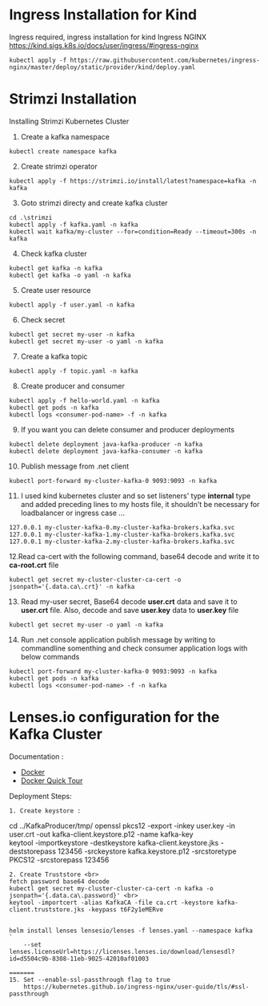 

# Ingress Installation for Kind 

Ingress required, ingress installation for kind Ingress NGINX
<br> https://kind.sigs.k8s.io/docs/user/ingress/#ingress-nginx
```
kubectl apply -f https://raw.githubusercontent.com/kubernetes/ingress-nginx/master/deploy/static/provider/kind/deploy.yaml
```
# Strimzi Installation
Installing Strimzi Kubernetes Cluster
1. Create a kafka namespace 
```
kubectl create namespace kafka
```
2. Create strimzi operator
```
kubectl apply -f https://strimzi.io/install/latest?namespace=kafka -n kafka
```
3. Goto  strimzi directy  and create kafka cluster
```
cd .\strimzi
kubectl apply -f kafka.yaml -n kafka
kubectl wait kafka/my-cluster --for=condition=Ready --timeout=300s -n kafka
```
4. Check kafka cluster
```
kubectl get kafka -n kafka
kubectl get kafka -o yaml -n kafka
```
5. Create user resource 
```
kubectl apply -f user.yaml -n kafka
```
6. Check secret
```
kubectl get secret my-user -n kafka
kubectl get secret my-user -o yaml -n kafka
```
7. Create a kafka topic
```
kubectl apply -f topic.yaml -n kafka
```
8. Create producer and consumer
```
kubectl apply -f hello-world.yaml -n kafka
kubectl get pods -n kafka
kubectl logs <consumer-pod-name> -f -n kafka
```
9. If you want you can delete consumer and producer deployments
```
kubectl delete deployment java-kafka-producer -n kafka
kubectl delete deployment java-kafka-consumer -n kafka
```
10. Publish message from .net client
```
kubectl port-forward my-cluster-kafka-0 9093:9093 -n kafka
```
11. I used kind kubernetes cluster and so set listeners' type **internal** type and added preceding lines to my hosts file, it shouldn't be necessary for loadbalancer or ingress case ...
```
127.0.0.1 my-cluster-kafka-0.my-cluster-kafka-brokers.kafka.svc
127.0.0.1 my-cluster-kafka-1.my-cluster-kafka-brokers.kafka.svc
127.0.0.1 my-cluster-kafka-2.my-cluster-kafka-brokers.kafka.svc
```
12.Read ca-cert with the following command, base64 decode and write it to **ca-root.crt** file
```
kubectl get secret my-cluster-cluster-ca-cert -o jsonpath='{.data.ca\.crt}' -n kafka
```
13.  Read my-user secret, Base64 decode **user.crt** data and save it to **user.crt** file.
Also, decode and save **user.key** data to **user.key** file
```
kubectl get secret my-user -o yaml -n kafka
```
14. Run .net console application publish message by writing to commandline somenthing and check consumer application logs with below commands
```
kubectl port-forward my-cluster-kafka-0 9093:9093 -n kafka
kubectl get pods -n kafka
kubectl logs <consumer-pod-name> -f -n kafka
```

# Lenses.io configuration for the Kafka Cluster
Documentation : <br>
- [Docker](https://docs.lenses.io/4.1/installation/docker/) <br>
- [Docker Quick Tour](https://docs.lenses.io/2.3/quick-tour/docker.html) <br>

Deployment Steps:
```
1. Create keystore : 
```
cd ../KafkaProducer/tmp/
openssl pkcs12 -export -inkey user.key -in user.crt -out kafka-client.keystore.p12 -name kafka-key <br>
keytool -importkeystore -destkeystore kafka-client.keystore.jks -deststorepass 123456 -srckeystore kafka.keystore.p12 -srcstoretype PKCS12 -srcstorepass 123456 
```
2. Create Truststore <br>
fetch password base64 decode 
kubectl get secret my-cluster-cluster-ca-cert -n kafka -o jsonpath='{.data.ca\.password}' <br>
keytool -importcert -alias KafkaCA -file ca.crt -keystore kafka-client.truststore.jks -keypass t6F2y1eMERve


helm install lenses lensesio/lenses -f lenses.yaml --namespace kafka  `
    --set lenses.licenseUrl=https://licenses.lenses.io/download/lensesdl?id=d5504c9b-8308-11eb-9025-42010af01003
    
=======
15. Set --enable-ssl-passthrough flag to true
    https://kubernetes.github.io/ingress-nginx/user-guide/tls/#ssl-passthrough
